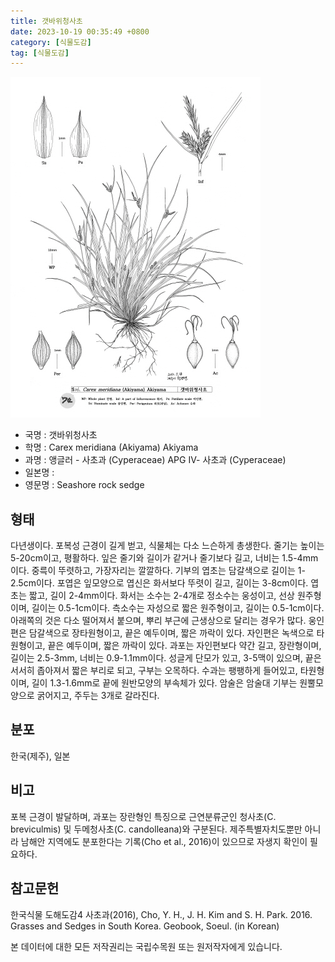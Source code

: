 ```yaml
---
title: 갯바위청사초
date: 2023-10-19 00:35:49 +0800
category: [식물도감]
tag: [식물도감]
---
```




![갯바위청사초](/assets/img/fileUpload/plants/basic/illustration/9859_illustration_th2.jpg)
- 국명 : 갯바위청사초
- 학명 : Carex meridiana (Akiyama) Akiyama
- 과명 : 앵글러 - 사초과 (Cyperaceae) APG Ⅳ- 사초과 (Cyperaceae)
- 일본명 : 
- 영문명 : Seashore rock sedge


## 형태
다년생이다. 포복성 근경이 길게 벋고, 식물체는 다소 느슨하게 총생한다. 줄기는 높이는 5-20cm이고, 평활하다. 잎은 줄기와 길이가 같거나 줄기보다 길고, 너비는 1.5-4mm이다. 중륵이 뚜렷하고, 가장자리는 깔깔하다. 기부의 엽초는 담갈색으로 길이는 1-2.5cm이다. 포엽은 잎모양으로 엽신은 화서보다 뚜렷이 길고, 길이는 3-8cm이다. 엽초는 짧고, 길이 2-4mm이다. 화서는 소수는 2-4개로 정소수는 웅성이고, 선상 원주형이며, 길이는 0.5-1cm이다. 측소수는 자성으로 짧은 원주형이고, 길이는 0.5-1cm이다. 아래쪽의 것은 다소 떨어져서 붙으며, 뿌리 부근에 근생상으로 달리는 경우가 많다. 웅인편은 담갈색으로 장타원형이고, 끝은 예두이며, 짧은 까락이 있다. 자인편은 녹색으로 타원형이고, 끝은 예두이며, 짧은 까락이 있다. 과포는 자인편보다 약간 길고, 장란형이며, 길이는 2.5-3mm, 너비는 0.9-1.1mm이다. 성글게 단모가 있고, 3-5맥이 있으며, 끝은 서서히 좁아져서 짧은 부리로 되고, 구부는 오목하다. 수과는 팽팽하게 들어있고, 타원형이며, 길이 1.3-1.6mm로 끝에 원반모양의 부속체가 있다. 암술은 암술대 기부는 원뿔모양으로 굵어지고, 주두는 3개로 갈라진다.
## 분포
한국(제주), 일본
## 비고
포복 근경이 발달하며, 과포는 장란형인 특징으로 근연분류군인 청사초(C. breviculmis) 및 두메청사초(C. candolleana)와 구분된다. 제주특별자치도뿐만 아니라 남해안 지역에도 분포한다는 기록(Cho et al., 2016)이 있으므로 자생지 확인이 필요하다.
## 참고문헌
한국식물 도해도감4 사초과(2016), Cho, Y. H., J. H. Kim and S. H. Park. 2016. Grasses and Sedges in South Korea. Geobook, Soeul. (in Korean)






본 데이터에 대한 모든 저작권리는 국립수목원 또는 원저작자에게 있습니다.
